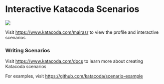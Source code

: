# Interactive Katacoda Scenarios

[![](http://shields.katacoda.com/katacoda/mairasr/count.svg)](https://www.katacoda.com/mairasr "Get your profile on Katacoda.com")

Visit https://www.katacoda.com/mairasr to view the profile and interactive scenarios

### Writing Scenarios
Visit https://www.katacoda.com/docs to learn more about creating Katacoda scenarios

For examples, visit https://github.com/katacoda/scenario-example
